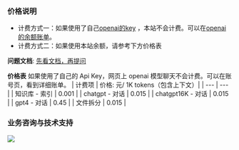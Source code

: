 ### 价格说明
* 计费方式一：如果使用了自己[openai的key](https://platform.openai.com/account/api-keys) ，本站不会计费。可以在[openai的余额账单](https://platform.openai.com/account/usage)。
* 计费方式二：如果使用本站余额，请参考下方价格表


**问题文档**: [先看文档，再提问](https://kjqvjse66l.feishu.cn/docx/HtrgdT0pkonP4kxGx8qcu6XDnGh)  

**价格表**
如果使用了自己的 Api Key，网页上 openai 模型聊天不会计费。可以在账号页，看到详细账单。
| 计费项 | 价格: 元/ 1K tokens（包含上下文）|
| --- | --- |
| 知识库 - 索引 | 0.001 |
| chatgpt - 对话 | 0.015 |
| chatgpt16K - 对话 | 0.015 |
| gpt4 - 对话 | 0.45 |
| 文件拆分 | 0.015 |



### 业务咨询与技术支持

![](/imgs/wx300.jpg)

